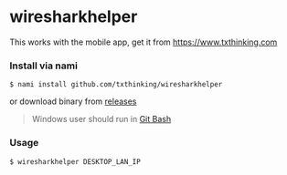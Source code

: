 # wiresharkhelper

This works with the mobile app, get it from https://www.txthinking.com

### Install via nami

```
$ nami install github.com/txthinking/wiresharkhelper
```
or download binary from [releases](https://github.com/txthinking/wiresharkhelper/releases)

> Windows user should run in [Git Bash](https://gitforwindows.org/)

### Usage

```
$ wiresharkhelper DESKTOP_LAN_IP
```
